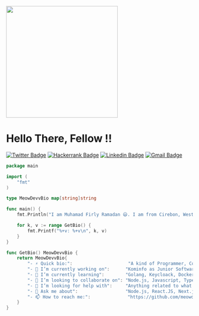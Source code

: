 <img title="" src="https://c.tenor.com/NzrqQHFBVz8AAAAj/kitty-transparent.gif" alt="" align="center" width="301" data-align="center"> <h1>Hello There, Fellow <Developers/>!!</h1>

[![Twitter Badge](https://img.shields.io/badge/-@mframadann-000000?style=for-the-badge&logo=x&logoColor=white&link=https://twitter.com/mframadann)](https://twitter.com/mframadann)
[![Hackerrank Badge](https://img.shields.io/badge/-dev.ramadann-2EC866?style=for-the-badge&logo=HackerRank&logoColor=white&link=https://www.hackerrank.com/profile/dev_ramadann)](https://www.hackerrank.com/profile/dev_ramadann)
[![Linkedin Badge](https://img.shields.io/badge/-Muhamad%20Firly%20Ramadan-blue?style=for-the-badge&logo=Linkedin&logoColor=white&link=https://www.linkedin.com/in/muhamad-firly-ramadan/)](https://www.linkedin.com/in/muhamad-firly-ramadan/)
[![Gmail Badge](https://img.shields.io/badge/-dev.ramadann@gmail.com-c14438?style=for-the-badge&logo=Gmail&logoColor=white&link=mailto:dev.ramadann@gmail.com)](mailto:dev.ramadann@gmail.com)

```go
package main

import (
    "fmt"
)

type MeowDevvBio map[string]string

func main() {
    fmt.Println("I am Muhamad Firly Ramadan 😃. I am from Cirebon, West Java, Indonesia. I love to explore and learn about technologies.")

    for k, v := range GetBio() {
        fmt.Printf("%+v: %+v\n", k, v)
    }
}

func GetBio() MeowDevvBio {
    return MeowDevvBio{
        "- ⚡ Quick bio:":                     "A kind of Programmer, Coder, Cat Lovers😺",
        "- 🔭 I’m currently working on":      "Kominfo as Junior Software Engineer",
        "- 🌱 I’m currently learning":        "Golang, Keycloack, Docker, Vue JS",
        "- 👯 I’m looking to collaborate on": "Node.js, Javascript, Typescript ,Golang and Docker related projects",
        "- 🤔 I’m looking for help with":     "Anything related to what I am currently learning:D",
        "- 💬 Ask me about":                  "Node.js, React.JS, Next.js, Golang, PHP, Laravel, SQL, Software Design & Architecture, Web Development and SEO",
        "- 📫 How to reach me:":              "https://github.com/meowdevv",
    }
}
```
